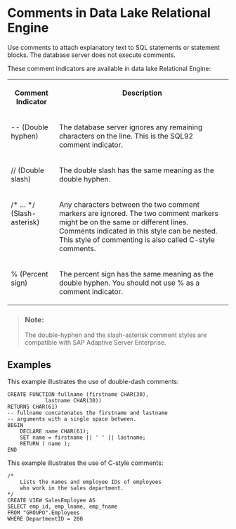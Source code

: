 <!-- loioa50ffa3b84f210158b79859bf5c3eb1f -->

# Comments in Data Lake Relational Engine

Use comments to attach explanatory text to SQL statements or statement blocks. The database server does not execute comments.



These comment indicators are available in data lake Relational Engine:


<table>
<tr>
<th valign="top" rowspan="1">

Comment Indicator

</th>
<th valign="top" rowspan="1">

Description

</th>
</tr>
<tr>
<td valign="top" rowspan="1">

\-- \(Double hyphen\)

</td>
<td valign="top" rowspan="1">

The database server ignores any remaining characters on the line. This is the SQL92 comment indicator.

</td>
</tr>
<tr>
<td valign="top" rowspan="1">

// \(Double slash\)

</td>
<td valign="top" rowspan="1">

The double slash has the same meaning as the double hyphen.

</td>
</tr>
<tr>
<td valign="top" rowspan="1">

/\* … \*/ \(Slash-asterisk\)

</td>
<td valign="top" rowspan="1">

Any characters between the two comment markers are ignored. The two comment markers might be on the same or different lines. Comments indicated in this style can be nested. This style of commenting is also called C-style comments.

</td>
</tr>
<tr>
<td valign="top" rowspan="1">

% \(Percent sign\)

</td>
<td valign="top" rowspan="1">

The percent sign has the same meaning as the double hyphen. You should not use % as a comment indicator.

</td>
</tr>
</table>



> ### Note:  
> The double-hyphen and the slash-asterisk comment styles are compatible with SAP Adaptive Server Enterprise.



<a name="loioa50ffa3b84f210158b79859bf5c3eb1f__iq_refbb_145"/>

## Examples

This example illustrates the use of double-dash comments:

```
CREATE FUNCTION fullname (firstname CHAR(30), 
			lastname CHAR(30))
RETURNS CHAR(61)
-- fullname concatenates the firstname and lastname
-- arguments with a single space between.
BEGIN
	DECLARE name CHAR(61);
	SET name = firstname || ' ' || lastname;
	RETURN ( name );
END
```

This example illustrates the use of C-style comments:

```
/*
	Lists the names and employee IDs of employees
	who work in the sales department.
*/
CREATE VIEW SalesEmployee AS
SELECT emp_id, emp_lname, emp_fname
FROM "GROUPO".Employees
WHERE DepartmentID = 200
```

